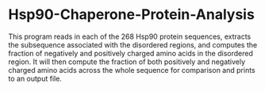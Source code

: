 # Hsp90-Chaperone-Protein-Analysis
This program reads in each of the 268 Hsp90 protein sequences, extracts the subsequence associated with the disordered regions, and computes the fraction of negatively and positively charged amino acids in the disordered region. It will then compute the fraction of both positively and negatively charged amino acids across the whole sequence for comparison and prints to an output file.
